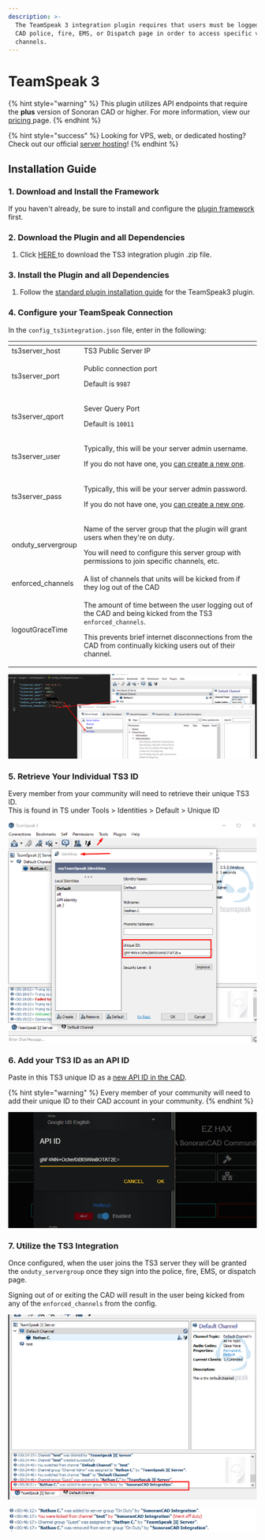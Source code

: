 ```yaml
---
description: >-
  The TeamSpeak 3 integration plugin requires that users must be logged into the
  CAD police, fire, EMS, or Dispatch page in order to access specific voice
  channels.
---
```


# TeamSpeak 3

{% hint style="warning" %}
This plugin utilizes API endpoints that require the **plus** version of Sonoran CAD or higher. For more information, view our [pricing ](../../../pricing/faq/)page.
{% endhint %}

{% hint style="success" %}
Looking for VPS, web, or dedicated hosting? Check out our official [server hosting](../../../vps-hosting-1/server-hosting.md)!
{% endhint %}

## Installation Guide

### 1. Download and Install the Framework

If you haven't already, be sure to install and configure the [plugin framework](../framework-installation.md) first.

### 2. Download the Plugin and all Dependencies

1. Click [HERE ](https://github.com/Sonoran-Software/sonoran_ts3integration/releases/tag/latest)to download the TS3 integration plugin .zip file.

### 3. Install the Plugin and all Dependencies

1. Follow the [standard plugin installation guide](../plugin-installation/) for the TeamSpeak3 plugin.

### 4. Configure your TeamSpeak Connection

In the `config_ts3integration.json` file, enter in the following:

<table>
  <thead>
    <tr>
      <th style="text-align:left"></th>
      <th style="text-align:left"></th>
    </tr>
  </thead>
  <tbody>
    <tr>
      <td style="text-align:left">ts3server_host</td>
      <td style="text-align:left">TS3 Public Server IP</td>
    </tr>
    <tr>
      <td style="text-align:left">ts3server_port</td>
      <td style="text-align:left">
        <p>Public connection port</p>
        <p>Default is <code>9987</code>
        </p>
      </td>
    </tr>
    <tr>
      <td style="text-align:left">ts3server_qport</td>
      <td style="text-align:left">
        <p>Sever Query Port</p>
        <p>Default is <code>10011</code>
        </p>
      </td>
    </tr>
    <tr>
      <td style="text-align:left">ts3server_user</td>
      <td style="text-align:left">
        <p>Typically, this will be your server admin username.</p>
        <p>If you do not have one, you <a href="https://www.teamspeak3.com/support/teamspeak-3-add-server-query-user.php">can create a new one</a>.</p>
      </td>
    </tr>
    <tr>
      <td style="text-align:left">ts3server_pass</td>
      <td style="text-align:left">
        <p>Typically, this will be your server admin password.</p>
        <p>If you do not have one, you <a href="https://www.teamspeak3.com/support/teamspeak-3-add-server-query-user.php">can create a new one</a>.</p>
      </td>
    </tr>
    <tr>
      <td style="text-align:left">onduty_servergroup</td>
      <td style="text-align:left">
        <p>Name of the server group that the plugin will grant users when they&apos;re
          on duty.</p>
        <p>You will need to configure this server group with permissions to join
          specific channels, etc.</p>
      </td>
    </tr>
    <tr>
      <td style="text-align:left">enforced_channels</td>
      <td style="text-align:left">A list of channels that units will be kicked from if they log out of the
        CAD</td>
    </tr>
    <tr>
      <td style="text-align:left">logoutGraceTime</td>
      <td style="text-align:left">
        <p>The amount of time between the user logging out of the CAD and being kicked
          from the TS3 <code>enforced_channels</code>.</p>
        <p>This prevents brief internet disconnections from the CAD from continually
          kicking users out of their channel.</p>
      </td>
    </tr>
  </tbody>
</table>

![TS3 - Integration Config](../../../.gitbook/assets/image%20%28162%29.png)

### 5. Retrieve Your Individual TS3 ID

Every member from your community will need to retrieve their unique TS3 ID.  
This is found in TS under Tools &gt; Identities &gt; Default &gt; Unique ID

![TS3 - Retrieve your unique ID](../../../.gitbook/assets/image%20%28159%29.png)

### 6. Add your TS3 ID as an API ID

Paste in this TS3 unique ID as a [new API ID in the CAD](../../../sonoran-cad/api-integration/getting-started/setting-your-api-id.md).

{% hint style="warning" %}
Every member of your community will need to add their unique ID to their CAD account in your community.
{% endhint %}

![API ID - Paste New ID](../../../.gitbook/assets/image%20%28163%29.png)

### 7. Utilize the TS3 Integration

Once configured, when the user joins the TS3 server they will be granted the `onduty_servergroup` once they sign into the police, fire, EMS, or dispatch page.

Signing out of or exiting the CAD will result in the user being kicked from any of the `enforced_channels` from the config.

![TS3 - Server Group Granted](../../../.gitbook/assets/image%20%28158%29.png)

![TS3 - Channel Kicked](../../../.gitbook/assets/image%20%28164%29%20%281%29.png)

